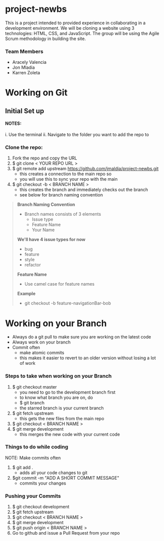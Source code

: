 # project-newbs
This is a project intended to provided experience in collaborating in a development environment. We will be cloning a website using 3 technologies: HTML, CSS, and JavaScript. The group will be using the Agile Scrum methodology in building the site. 

### Team Members
- Aracely Valencia
- Jon Mladia
- Karren Zoleta


# Working on Git

## Initial Set up

#### NOTES:
i. Use the terminal
ii. Navigate to the folder you want to add the repo to

### Clone the repo:
 1. Fork the repo and copy the URL
 2. $ git clone < YOUR REPO URL >
 3. $ git remote add upstream https://github.com/jmaldia/project-newbs.git
     - this creates a connection to the main repo so
     - you will use this to sync your repo with the main
 4. $ git checkout -b < BRANCH NAME >
     - this creates the branch and immediately checks out the branch
     - see below for branch naming convention
 

> **Branch Naming Convention**
> - Branch names consists of 3 elements
>   - Issue type
>   - Feature Name
>   - Your Name
>
> **We'll have 4 issue types for now**
> - bug
> - feature
> - style
> - refactor
>
> **Feature Name**
> - Use camel case for feature names
>
> **Example**
> - git checkout -b feature-navigationBar-bob

# Working on your Branch

- Always do a git pull to make sure you are working on the latest code
- Always work on your branch
- Commit often 
	- make atomic commits 
	- this makes it easier to revert to an older version without losing a lot of work

### Steps to take when working on your Branch
1. $ git checkout master  
	- you need to go to the development branch first
	- to know what branch you are on, do 
	- $ git branch
	- the starred branch is your current branch
2. $ git fetch upstream
	- this gets the new files from the main repo  
3. $ git checkout < BRANCH NAME >
4. $ git merge development
	- this merges the new code with your current code

### Things to do while coding
NOTE: Make commits often
1. $ git add .
	- adds all your code changes to git
2. $git commit -m "ADD A SHORT COMMIT MESSAGE"
	- commits your changes

### Pushing your Commits
1. $ git checkout development  
2. $ git fetch upstream 
3. $ git checkout < BRANCH NAME >
4. $ git merge development  
5. $ git push origin < BRANCH NAME >
6. Go to github and issue a Pull Request from your repo